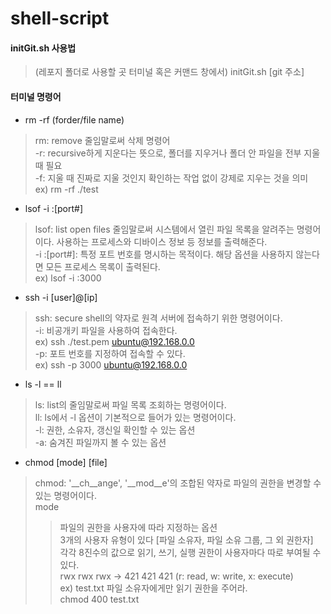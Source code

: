 # shell-script

#### initGit.sh 사용법
>(레포지 폴더로 사용할 곳 터미널 혹은 커맨드 창에서) initGit.sh [git 주소]

#### 터미널 명령어
- rm -rf (forder/file name)
> rm: remove 줄임말로써 삭제 명령어<br/>
> -r: recursive하게 지운다는 뜻으로, 폴더를 지우거나 폴더 안 파일을 전부 지울 때 필요<br/>
> -f: 지울 때 진짜로 지울 것인지 확인하는 작업 없이 강제로 지우는 것을 의미<br/>
> ex) rm -rf ./test<br/>

- lsof -i :[port#]
> lsof: list open files 줄임말로써 시스템에서 열린 파일 목록을 알려주는 명령어이다. 사용하는 프로세스와 디바이스 정보 등 정보를 출력해준다.<br/>
> -i :[port#]: 특정 포트 번호를 명시하는 목적이다. 해당 옵션을 사용하지 않는다면 모든 프로세스 목록이 출력된다.<br/>
> ex) lsof -i :3000<br/>

- ssh -i [user]@[ip]
> ssh: secure shell의 약자로 원격 서버에 접속하기 위한 명령어이다.<br/>
> -i: 비공개키 파일을 사용하여 접속한다.<br/>
> ex) ssh ./test.pem ubuntu@192.168.0.0<br/>
> -p: 포트 번호를 지정하여 접속할 수 있다.<br/>
> ex) ssh -p 3000 ubuntu@192.168.0.0<br/>

- ls -l == ll
> ls: list의 줄임말로써 파일 목록 조회하는 명령어이다.<br/>
> ll: ls에서 -l 옵션이 기본적으로 들어가 있는 명령어이다.<br/>
> -l: 권한, 소유자, 갱신일 확인할 수 있는 옵션<br/>
> -a: 숨겨진 파일까지 볼 수 있는 옵션<br/>

- chmod [mode] [file]
> chmod: '__ch__ange', '__mod__e'의 조합된 약자로 파일의 권한을 변경할 수 있는 명령어이다.<br/>
> mode<br/>
> > 파일의 권한을 사용자에 따라 지정하는 옵션<br/>
> > 3개의 사용자 유형이 있다 [파일 소유자, 파일 소유 그룹, 그 외 권한자]<br/>
> > 각각 8진수의 값으로 읽기, 쓰기, 실행 권한이 사용자마다 따로 부여될 수 있다.<br/>
> > rwx rwx rwx -> 421 421 421 (r: read, w: write, x: execute)<br/>
> > ex) test.txt 파일 소유자에게만 읽기 권한을 주어라.<br/>
> > chmod 400 test.txt<br/>
